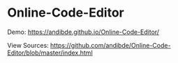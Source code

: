 # Online-Code-Editor

Demo: https://andibde.github.io/Online-Code-Editor/

View Sources: https://github.com/andibde/Online-Code-Editor/blob/master/index.html
